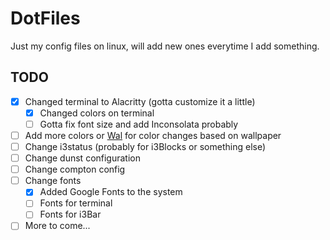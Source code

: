 # DotFiles
Just my config files on linux, will add new ones everytime I add something.

## TODO
- [X] Changed terminal to Alacritty (gotta customize it a little)
  - [X] Changed colors on terminal
  - [ ] Gotta fix font size and add Inconsolata probably
- [ ] Add more colors or [Wal](https://github.com/dylanaraps/wal) for color changes based on wallpaper
- [ ] Change i3status (probably for i3Blocks or something else)
- [ ] Change dunst configuration
- [ ] Change compton config
- [ ] Change fonts
  - [X] Added Google Fonts to the system
  - [ ] Fonts for terminal
  - [ ] Fonts for i3Bar
- [ ] More to come... 

